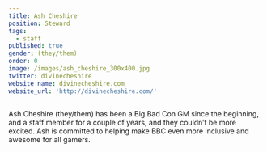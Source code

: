 ```yaml
---
title: Ash Cheshire
position: Steward
tags:
  - staff
published: true
gender: (they/them)
order: 0
image: /images/ash_cheshire_300x400.jpg
twitter: divinecheshire
website_name: divinecheshire.com
website_url: 'http://divinecheshire.com/'
---
```


Ash Cheshire (they/them) has been a Big Bad Con GM since the beginning, and a staff member for a couple of years, and they couldn’t be more excited. Ash is committed to helping make BBC even more inclusive and awesome for all gamers.
